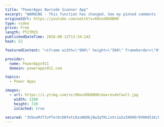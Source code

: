 ```yaml
---
title: "PowerApps Barcode Scanner App"
excerpt: "WARNING - This function has changed. See my pinned comments for more info.   updated 3/2/2019 PowerApps Barcode Scanner - Updated! https://youtu.be/kWUvttbYpu4 this new video is what you need.   In this video, you will learn how to use the PowerApps Barcode Scanner function. Turns out the Barcode Scanner"
originalUrl: https://youtube.com/watch?v=60ondObDBH0
type: video
price: Free
length: PT27M2S
publishedDateTime: 2018-08-12T13:34:24Z
heat: 52

featuredContent: "<iframe width=\"800\" height=\"500\" frameborder=\"0\" src=\"https://www.youtube.com/embed/60ondObDBH0\" allow=\"accelerometer; autoplay; encrypted-media; gyroscope; picture-in-picture\" allowfullscreen></iframe>"

provider:
  name: PowerApps911
  domain: powerapps911.com

topics:
  - Power Apps

images:
  - url: https://i.ytimg.com/vi/60ondObDBH0/maxresdefault.jpg
    width: 1280
    height: 720
    isCached: true

secured: "3VbooMJTIvPferDcD0fetLRasW6DbjBwZqTKLixXc1aIa3XKHOr9VH0d51K/8Yj0aE0i50+vgiTz8AscyfUOT/Vaqk2UXIlEF0f184AN+FgqGmBuIK9ODKhvuZimFq8gHzss2dzeJM6et8L+bYRw0eyqOiBjEv8jVL9Ji8sDx0yPttjc/rHe3+TB1ip95zF5rHIyRGKRXlhzqnGCAR7UG7fFelsnrh8/wk36gBudzygI+YU4SL/YS3gqCVl24dMCiQc+4QG0PygKkA2H5KHL+fCkZOnmN0OQOwwuhqlF3zzbaIs9dcZOjDh2ywKZwAPSy/Fwtt8OS/FokPRinOirL7bzB4GqG1o5wa5doOHs5O2PMPM8WfZDD2Fby9c1/Ij2FD6Ph3rLyBgS6eqyH5H2YZ+xQQGIt/rONfiuy9W3ub8=;m0heF3Vlt6v+L56jJa2y9w=="
---
```


